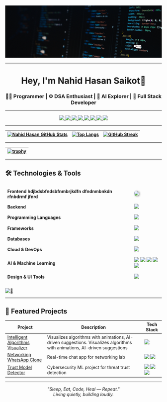 ![](Cover%20Pic.png)

---

<h1 align="center">Hey, I'm Nahid Hasan Saikot👋</h1>

<h3 align="center">
  👨‍💻 Programmer | ⚙️ DSA Enthusiast | 🤖 AI Explorer | 🧱 Full Stack Developer  
</h3>

---

<!-- 🌐 Contact & Coding Profiles (Simple URLs) -->
<div align="center">

<!-- Contact -->
<a href="mailto:your-email@example.com" title="Mail">
  <img src="https://img.shields.io/badge/-Mail-c14438?style=flat&logo=Gmail&logoColor=white" height="25">
</a>
<a href="https://linkedin.com/in/your-linkedin" title="LinkedIn">
  <img src="https://img.shields.io/badge/-LinkedIn-0072b1?style=flat&logo=Linkedin&logoColor=white" height="25">
</a>
<a href="https://wa.me/your-number" title="WhatsApp">
  <img src="https://img.shields.io/badge/-WhatsApp-4AC959?style=flat&logo=whatsapp&logoColor=white" height="25">
</a>
<a href="https://t.me/your-telegram" title="Telegram">
  <img src="https://img.shields.io/badge/-Telegram-0088CC?style=flat&logo=Telegram&logoColor=white" height="25">
</a>
<a href="https://discord.com/your-discord" title="Discord">
  <img src="https://img.shields.io/badge/-Discord-5865F2?style=flat&logo=Discord&logoColor=white" height="25">
</a>
<!-- Coding Platforms -->
<a href="https://codeforces.com/profile/your-codeforces" title="Codeforces">
  <img src="https://img.shields.io/badge/-Codeforces-1F8ACB?style=flat&logo=codeforces&logoColor=white" height="25">
</a>
<a href="https://kaggle.com/your-kaggle" title="Kaggle">
  <img src="https://img.shields.io/badge/-Kaggle-20BEFF?style=flat&logo=kaggle&logoColor=white" height="25">
</a>
<a href="https://leetcode.com/your-leetcode" title="LeetCode">
  <img src="https://img.shields.io/badge/-LeetCode-FFA116?style=flat&logo=leetcode&logoColor=white" height="25">
</a>

</div>



---

<!-- 🧠 GitHub Stats and Streaks -->
| [![Nahid Hasan GitHub Stats](https://github-readme-stats.vercel.app/api?username=nahiiiiid&show_icons=true&theme=ayu-mirage&count_private=true)](https://github.com/nahiiiiid) | [![Top Langs](https://github-readme-stats.vercel.app/api/top-langs/?username=nahiiiiid&layout=compact&theme=ayu-mirage)](https://github.com/nahiiiiid) | [![GitHub Streak](https://github-readme-streak-stats.herokuapp.com/?user=nahiiiiid&theme=ayu-mirage)](https://github.com/nahiiiiid) | 
| :---: | :---: | :---: |


---

<!-- 🏆 GitHub Trophy Cabinet -->
| [![trophy](https://github-profile-trophy.vercel.app/?username=nahiiiiid&theme=darkhub&margin-w=15&no-frame=true)](https://github.com/nahiiiiid) |
| :---: |

---

## 🛠 Technologies & Tools

<table width="100%" style="border-collapse: separate; border-spacing: 0 10px;">
  <tr style="border-bottom: 1px solid #ccc;">
    <td><strong>Frontend hdjbdsbfndsbfnmbrjkdfn dfndnmbnkdn rfnbdrmf jfnrd</strong></td>
    <td>
      <img src="https://skillicons.dev/icons?i=html,css,js,ts,bootstrap,materialui,sass,tailwind,react,nextjs,vite,astro,redux" style="height:28px; box-shadow: 2px 2px 5px #aaa; border-radius: 6px;" />
    </td>
  </tr>
  <tr>
    <td><strong>Backend</strong></td>
    <td>
      <img src="https://skillicons.dev/icons?i=nodejs,express,nestjs,jest" style="height:28px;" />
    </td>
  </tr>
  <tr>
    <td><strong>Programming Languages</strong></td>
    <td>
      <img src="https://skillicons.dev/icons?i=js,ts,python,md" style="height:28px;" />
    </td>
  </tr>
  <tr>
    <td><strong>Frameworks</strong></td>
    <td>
      <img src="https://skillicons.dev/icons?i=django,graphql" style="height:28px;" />
    </td>
  </tr>
  <tr>
    <td><strong>Databases</strong></td>
    <td>
      <img src="https://skillicons.dev/icons?i=postgres,mysql,mongodb,supabase" style="height:28px;" />
    </td>
  </tr>
  <tr>
    <td><strong>Cloud & DevOps</strong></td>
    <td>
      <img src="https://skillicons.dev/icons?i=docker,git,linux,vscode,postman" style="height:28px;" />
    </td>
  </tr>
  <tr>
    <td><strong>AI & Machine Learning</strong></td>
    <td>
      <img src="https://skillicons.dev/icons?i=python" style="height:28px;" />
      <img src="https://img.shields.io/badge/Numpy-013243?style=for-the-badge&logo=numpy&logoColor=white" style="height:28px;" />
      <img src="https://img.shields.io/badge/Pandas-150458?style=for-the-badge&logo=pandas&logoColor=white" style="height:28px;" />
      <img src="https://img.shields.io/badge/Scikit--Learn-F7931E?style=for-the-badge&logo=scikit-learn&logoColor=white" style="height:28px;" />
      <img src="https://img.shields.io/badge/TensorFlow-FF6F00?style=for-the-badge&logo=tensorflow&logoColor=white" style="height:28px;" />
    </td>
  </tr>
  <tr>
    <td><strong>Design & UI Tools</strong></td>
    <td>
      <img src="https://skillicons.dev/icons?i=figma" style="height:28px;" />
    </td>
  </tr>
</table>

[<img width="100%" height="1" alt="🦑" src="https://gist.githubusercontent.com/lowlighter/3c6eaedf50273adfb7a510822672f570/raw/placeholder.svg">](#)

---

## 🚀 Featured Projects

| Project | Description | Tech Stack |
|--------|-------------|------------|
| [Intelligent Algorithms Visualizer](https://github.com/nahiiiiid/Intelligent-Algorithm-Visualizer) | Visualizes algorithms with animations, AI-driven suggestions. Visualizes algorithms with animations, AI-driven suggestions | <img src="https://skillicons.dev/icons?i=html,css,js,python" height="20"/> |
| [Networking WhatsApp Clone](https://github.com/nahiiiiid/networking-chat-app) | Real-time chat app for networking lab | <img src="https://skillicons.dev/icons?i=python" height="20"/> <img src="https://img.shields.io/badge/Socket.IO-010101?style=flat&logo=socket.io&logoColor=white" height="20"/> |
| [Trust Model Detector](https://github.com/nahiiiiid/trust-model-intel) | Cybersecurity ML project for threat trust detection | <img src="https://skillicons.dev/icons?i=python" height="20"/> <img src="https://img.shields.io/badge/Scikit--Learn-F7931E?style=flat&logo=scikit-learn&logoColor=white" height="20"/> <img src="https://img.shields.io/badge/ML-6B57FF?style=flat&logo=ml&logoColor=white" height="20"/> |

---

<p align="center">
  <i>"Sleep, Eat, Code, Heal — Repeat."</i><br>
  <i>Living quietly, building loudly.</i>
</p>








